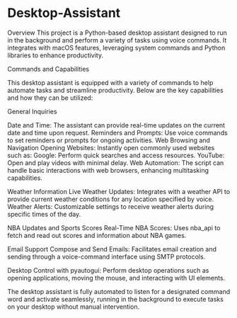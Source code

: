 # Desktop-Assistant

Overview
This project is a Python-based desktop assistant designed to run in the background and perform a variety of tasks using voice commands. It integrates with macOS features, leveraging system commands and Python libraries to enhance productivity.

Commands and Capabilities

This desktop assistant is equipped with a variety of commands to help automate tasks and streamline productivity. Below are the key capabilities and how they can be utilized:

General Inquiries

Date and Time: The assistant can provide real-time updates on the current date and time upon request.
Reminders and Prompts: Use voice commands to set reminders or prompts for ongoing activities.
Web Browsing and Navigation
Opening Websites: Instantly open commonly used websites such as:
Google: Perform quick searches and access resources.
YouTube: Open and play videos with minimal delay.
Web Automation: The script can handle basic interactions with web browsers, enhancing multitasking capabilities.

Weather Information
Live Weather Updates: Integrates with a weather API to provide current weather conditions for any location specified by voice.
Weather Alerts: Customizable settings to receive weather alerts during specific times of the day.

NBA Updates and Sports Scores
Real-Time NBA Scores: Uses nba_api to fetch and read out scores and information about NBA games.

Email Support
Compose and Send Emails: Facilitates email creation and sending through a voice-command interface using SMTP protocols.

Desktop Control with pyautogui: Perform desktop operations such as opening applications, moving the mouse, and interacting with UI elements.

The desktop assistant is fully automated to listen for a designated command word and activate seamlessly, running in the background to execute tasks on your desktop without manual intervention.
